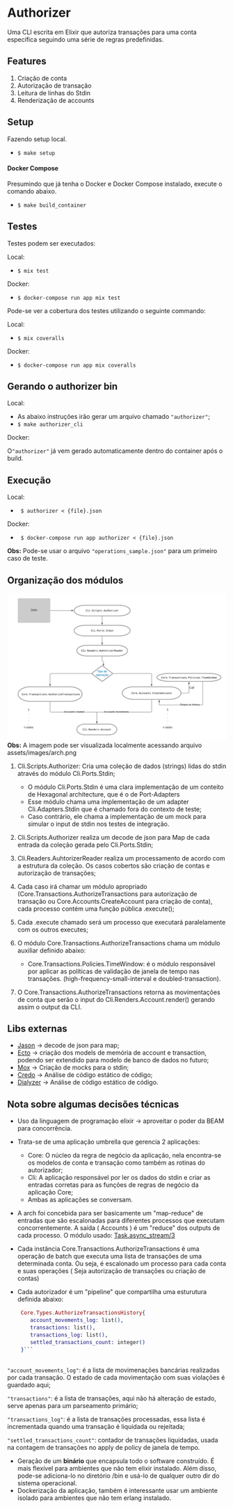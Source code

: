 # Authorizer
 Uma CLI escrita em Elixir  que autoriza transações para uma conta específica seguindo uma
série de regras predefinidas.

## Features
  
1. Criação de conta
2. Autorização de transação
3. Leitura de linhas do Stdin
4. Renderização de accounts

## Setup

Fazendo setup local.

- ```$ make setup```

#### Docker Compose

Presumindo que já tenha o Docker e Docker Compose instalado, execute o comando abaixo.  

- ```$ make build_container```

## Testes

Testes podem ser executados:

Local:

- ```$ mix test```

Docker:
- ```$ docker-compose run app mix test```

Pode-se ver a cobertura dos testes utilizando o seguinte commando:

Local:

- ```$ mix coveralls```

Docker:

- ```$ docker-compose run app mix coveralls```

## Gerando o authorizer bin
Local:
- As abaixo instruções irão gerar um arquivo chamado `"authorizer"`;
- ```$ make authorizer_cli```

Docker: 
 
 O`"authorizer"` já vem gerado automaticamente dentro do container após o build.

## Execução
Local: 
- ``` $ authorizer < {file}.json```

Docker:
- ``` $ docker-compose run app authorizer < {file}.json```

**Obs:**
Pode-se usar o arquivo `"operations_sample.json"` para um primeiro caso de teste.

## Organização dos módulos
[comment]: <> (A imagem pode ser visualizada localmente acessando arquivo assets/images/arch.png)
![Arch_ER](https://github.com/gabrielangelo/authorizer/blob/master/assets/images/arch.png)
 **Obs:**
 A imagem pode ser visualizada localmente acessando arquivo assets/images/arch.png

 1. Cli.Scripts.Authorizer: Cria uma coleção de dados (strings) lidas do stdin através do módulo Cli.Ports.Stdin;
    - O módulo Cli.Ports.Stdin é uma clara implementação de um conteito de Hexagonal architecture, que é o de Port-Adapters
    - Esse módulo chama uma implementação de um adapter Cli.Adapters.Stdin que é chamado fora do contexto de teste;
    - Caso contrário, ele chama a implementação de um mock para simular o input de stdin nos testes de integração.

 2. Cli.Scripts.Authorizer realiza um decode de json para Map de cada entrada da coleção gerada pelo Cli.Ports.Stdin;
 3. Cli.Readers.AuhtorizerReader realiza um processamento de acordo com a estrutura da coleção. Os casos cobertos são criação de contas e autorização de transações;
 4. Cada caso irá chamar um módulo apropriado (Core.Transactions.AuthorizeTransactions para autorização de transação ou Core.Accounts.CreateAccount para criação de conta), cada processo contém uma função pública .execute();
 5. Cada .execute chamado será um processo que executará paralelamente com os outros executes;
 6. O módulo Core.Transactions.AuthorizeTransactions chama um módulo auxiliar definido abaixo:
    - Core.Transactions.Policies.TimeWindow: é o módulo responsável por aplicar as políticas de validação de janela de tempo nas transações. (high-frequency-small-interval e doubled-transaction).
 7. O Core.Transactions.AuthorizeTransactions retorna as movimentações de conta que serão o input do Cli.Renders.Account.render() gerando assim o output da CLI.
   
## Libs externas
- [Jason](https://github.com/michalmuskala/jason) -> decode de json para map;
- [Ecto](https://hexdocs.pm/ecto/Ecto.html) -> criação dos models de memória de account e transaction, podendo ser extendido para modelo de banco de dados no futuro;
- [Mox](https://github.com/dashbitco/mox) -> Criação de mocks para o stdin;
- [Credo](https://github.com/rrrene/credo) -> Análise de código estático de código;
- [Dialyzer](https://github.com/jeremyjh/dialyxir) -> Análise de código estático de código.

## Nota sobre algumas decisões técnicas
- Uso da linguagem de programação elixir -> aproveitar o poder da BEAM para concorrência.
- Trata-se de uma aplicação umbrella que gerencia 2 aplicações:
  - Core: O núcleo da regra de negócio da aplicação, nela encontra-se os modelos de conta e transação como também as rotinas do autorizador;
  - Cli: A aplicação responsável por ler os dados do stdin e criar as entradas corretas para as funções de regras de negócio da aplicação Core;
  - Ambas as aplicações se conversam. 
- A arch foi concebida para ser basicamente um "map-reduce" de entradas que são escalonadas para diferentes processos que executam concorrentemente. A saída ( Accounts ) é um "reduce"
  dos outputs de cada processo. O módulo usado: [Task.async_stream/3](https://hexdocs.pm/elixir/1.12/Task.html#async_stream/3)
- Cada instância Core.Transactions.AuthorizeTransactions é uma operação de batch que executa uma lista de transações de uma determinada conta. Ou seja, é escalonado um processo para
  cada conta e suas operações ( Seja autorização de transações ou criação de contas)

- Cada autorizador é um "pipeline" que compartilha uma esturutura definida abaixo:
  ```elixir
   Core.Types.AuthorizeTransactionsHistory{
      account_movements_log: list(),
      transactions: list(),
      transactions_log: list(),
      settled_transactions_count: integer()
   }```
   
 `"account_movements_log"`: é a lista de movimenações bancárias realizadas por cada transação. O estado de cada movimentação com suas violações é guardado aqui;
 
 `"transactions"`: é a lista de transações, aqui não há alteração de estado, serve apenas para um parseamento primário;
 
 `"transactions_log"`: é a lista de transações processadas, essa lista é incrementada quando uma transação é liquidada ou rejeitada;
 
 `"settled_transactions_count"`: contador de transações liquidadas, usada na contagem de transações no apply de policy de janela de tempo.

- Geração de um **binário** que encapsula todo o software construído. É mais flexível para ambientes que não tem elixir instalado. Além disso, 
  pode-se adiciona-lo no diretório /bin e usá-lo de qualquer outro dir do sistema operacional.
- Dockerização da aplicação, também é interessante usar um ambiente isolado para ambientes que não tem erlang instalado. 
